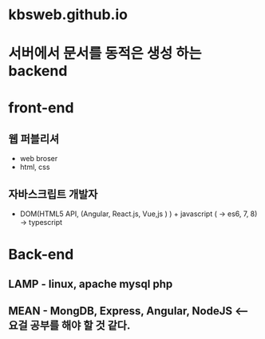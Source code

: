 # kbsweb.github.io

# 서버에서 문서를 동적은 생성 하는 backend



# front-end
 ## 웹 퍼블리셔 
  - web broser
  - html, css
 ## 자바스크립트 개발자
  - DOM(HTML5 API, (Angular, React.js, Vue,js ) ) + javascript ( -> es6, 7, 8) -> typescript


# Back-end
  ## LAMP - linux, apache mysql php
  ## MEAN - MongDB, Express, Angular, NodeJS   <-- 요걸 공부를 해야 할 것 같다. 



 
